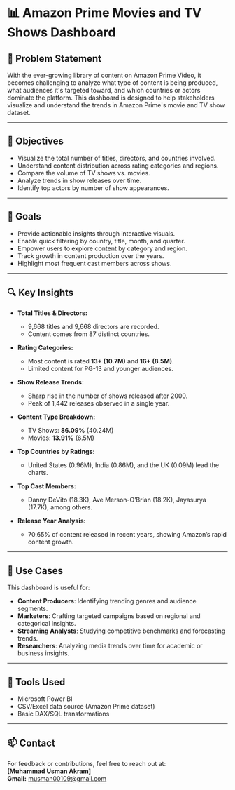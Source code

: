 # 📊 Amazon Prime Movies and TV Shows Dashboard

## 🧩 Problem Statement

With the ever-growing library of content on Amazon Prime Video, it becomes challenging to analyze what type of content is being produced,
what audiences it's targeted toward, and which countries or actors dominate the platform. This dashboard is designed to help stakeholders
visualize and understand the trends in Amazon Prime's movie and TV show dataset.

---

## 🎯 Objectives

- Visualize the total number of titles, directors, and countries involved.
- Understand content distribution across rating categories and regions.
- Compare the volume of TV shows vs. movies.
- Analyze trends in show releases over time.
- Identify top actors by number of show appearances.

---

## 🥅 Goals

- Provide actionable insights through interactive visuals.
- Enable quick filtering by country, title, month, and quarter.
- Empower users to explore content by category and region.
- Track growth in content production over the years.
- Highlight most frequent cast members across shows.

---

## 🔍 Key Insights

- **Total Titles & Directors:**  
  - 9,668 titles and 9,668 directors are recorded.
  - Content comes from 87 distinct countries.

- **Rating Categories:**  
  - Most content is rated **13+ (10.7M)** and **16+ (8.5M)**.
  - Limited content for PG-13 and younger audiences.

- **Show Release Trends:**  
  - Sharp rise in the number of shows released after 2000.
  - Peak of 1,442 releases observed in a single year.

- **Content Type Breakdown:**  
  - TV Shows: **86.09%** (40.24M)  
  - Movies: **13.91%** (6.5M)

- **Top Countries by Ratings:**  
  - United States (0.96M), India (0.86M), and the UK (0.09M) lead the charts.

- **Top Cast Members:**  
  - Danny DeVito (18.3K), Ave Merson-O’Brian (18.2K), Jayasurya (17.7K), among others.

- **Release Year Analysis:**  
  - 70.65% of content released in recent years, showing Amazon’s rapid content growth.

---

## 💼 Use Cases

This dashboard is useful for:

- **Content Producers**: Identifying trending genres and audience segments.
- **Marketers**: Crafting targeted campaigns based on regional and categorical insights.
- **Streaming Analysts**: Studying competitive benchmarks and forecasting trends.
- **Researchers**: Analyzing media trends over time for academic or business insights.

---



## 📌 Tools Used

- Microsoft Power BI
- CSV/Excel data source (Amazon Prime dataset)
- Basic DAX/SQL transformations

---

## 📫 Contact

For feedback or contributions, feel free to reach out at:  
**[Muhammad Usman Akram]**  
**Gmail:** musman00109@gmail.com  


